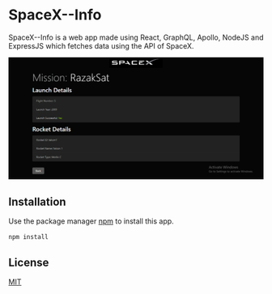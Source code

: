 # SpaceX--Info

SpaceX--Info is a web app made using React, GraphQL, Apollo, NodeJS and ExpressJS which fetches data using the API of SpaceX.

![img](img.png)

## Installation

Use the package manager [npm](https://www.npmjs.com/) to install this app.

```bash
npm install 
```

## License
[MIT](https://choosealicense.com/licenses/mit/)
